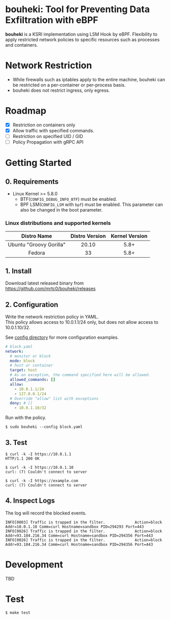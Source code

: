 # bouheki: Tool for Preventing Data Exfiltration with eBPF

**bouheki** is a KSRI implementation using LSM Hook by eBPF. 
Flexibility to apply restricted network policies to specific resources such as processes and containers.

# Network Restriction

* While firewalls such as iptables apply to the entire machine, bouheki can be restricted on a per-container or per-process basis.
* bouheki does not restrict ingress, only egress.

# Roadmap

- [x] Restriction on containers only
- [x] Allow traffic with specified commands.
- [ ] Restriction on specified UID / GID
- [ ] Policy Propagation with gRPC API

# Getting Started

## 0. Requirements

* Linux Kernel >= 5.8.0
  * BTF(`CONFIG_DEBUG_INFO_BTF`) must be enabled.
  * BPF LSM(`CONFIG_LSM` with `bpf`) must be enabled. This parameter can also be changed in the boot parameter.

### Linux distributions and supported kernels

| Distro Name | Distro Version | Kernel Version |
|:-----------:|:--------------:|:--------------:|
| Ubuntu "Groovy Gorilla"	| 20.10 | 5.8+ |
| Fedora | 33 | 5.8+ |

## 1. Install

Download latest released binary from https://github.com/mrtc0/bouheki/releases

## 2. Configuration

Write the network restriction policy in YAML.  
This policy allows access to 10.0.1.1/24 only, but does not allow access to 10.0.1.10/32.

See [config directory](./config) for more configuration examples.

```yaml
# block.yaml
network:
  # monitor or block
  mode: block
  # host or container
  target: host
  # As an exception, the command specified here will be allowed.
  allowed_commands: []
  allow:
    - 10.0.1.1/24
    - 127.0.0.1/24
  # Override "allow" list with exceptions
  deny: # []
    - 10.0.1.10/32
```

Run with the policy.

```shell
$ sudo bouheki --config block.yaml
```

## 3. Test

```shell
$ curl -k -I https://10.0.1.1
HTTP/1.1 200 OK

$ curl -k -I https://10.0.1.10
curl: (7) Couldn't connect to server

$ curl -k -I https://example.com
curl: (7) Couldn't connect to server
```

## 4. Inspect Logs

The log will record the blocked events.

```shell
INFO[0003] Traffic is trapped in the filter.             Action=block Addr=10.0.1.10 Comm=curl Hostname=sandbox PID=294293 Port=443
INFO[0026] Traffic is trapped in the filter.             Action=block Addr=93.184.216.34 Comm=curl Hostname=sandbox PID=294356 Port=443
INFO[0026] Traffic is trapped in the filter.             Action=block Addr=93.184.216.34 Comm=curl Hostname=sandbox PID=294356 Port=443
```

# Development

TBD

# Test

```shell
$ make test
```
